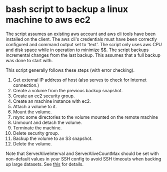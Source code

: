 # bash script to backup a linux machine to aws ec2

The script assumes an existing aws account and aws cli tools have been installed on the client. The aws cli's credentials must have been correctly configured and command output set to 'text'. The script only uses aws CPU and disk space while in operation to minimize $$. The script backups incremental changes from the last backup. This assumes that a full backup was done to start with. 

This script generally follows these steps (with error checking).
1. Get external IP address of host (also serves to check for Internet connection.)
2. Create a volume from the previous backup snapshot.
3. Create an ec2 security group. 
4. Create an machine instance with ec2.
5. Attach a volume to it.
6. Mount the volume.
7. rsync some directories to the volume mounted on the remote machine
8. Unmount and detach the volume.
9. Terminate the machine.
10. Delete security group.
11. Backup the volume to an S3 snapshot. 
12. Delete the volume.

Note that ServerAliveInterval and ServerAliveCountMax should be set with non-default values in your SSH config to avoid SSH timeouts when backing up large datasets. See [this](https://unix.stackexchange.com/questions/3026/what-options-serveraliveinterval-and-clientaliveinterval-in-sshd-config-exac) for details. 
